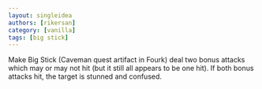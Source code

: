 ```yaml
---
layout: singleidea
authors: [rikersan]
category: [vanilla]
tags: [big stick]
---
```

Make Big Stick (Caveman quest artifact in Fourk) deal two bonus attacks which may or may not hit (but it still all appears to be one hit). If both bonus attacks hit, the target is stunned and confused.
